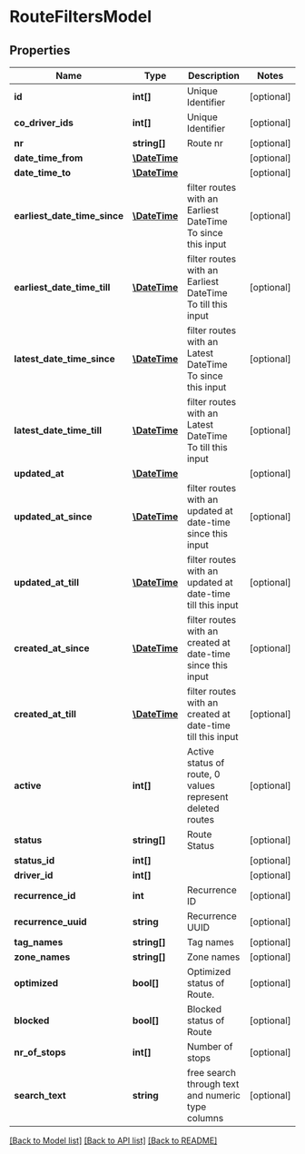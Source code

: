 # RouteFiltersModel

## Properties
Name | Type | Description | Notes
------------ | ------------- | ------------- | -------------
**id** | **int[]** | Unique Identifier | [optional] 
**co_driver_ids** | **int[]** | Unique Identifier | [optional] 
**nr** | **string[]** | Route nr | [optional] 
**date_time_from** | [**\DateTime**](\DateTime.md) |  | [optional] 
**date_time_to** | [**\DateTime**](\DateTime.md) |  | [optional] 
**earliest_date_time_since** | [**\DateTime**](\DateTime.md) | filter routes with an Earliest DateTime To since this input | [optional] 
**earliest_date_time_till** | [**\DateTime**](\DateTime.md) | filter routes with an Earliest DateTime To till this input | [optional] 
**latest_date_time_since** | [**\DateTime**](\DateTime.md) | filter routes with an Latest DateTime To since this input | [optional] 
**latest_date_time_till** | [**\DateTime**](\DateTime.md) | filter routes with an Latest DateTime To till this input | [optional] 
**updated_at** | [**\DateTime**](\DateTime.md) |  | [optional] 
**updated_at_since** | [**\DateTime**](\DateTime.md) | filter routes with an updated at date-time since this input | [optional] 
**updated_at_till** | [**\DateTime**](\DateTime.md) | filter routes with an updated at date-time till this input | [optional] 
**created_at_since** | [**\DateTime**](\DateTime.md) | filter routes with an created at date-time since this input | [optional] 
**created_at_till** | [**\DateTime**](\DateTime.md) | filter routes with an created at date-time till this input | [optional] 
**active** | **int[]** | Active status of route, 0 values represent deleted routes | [optional] 
**status** | **string[]** | Route Status | [optional] 
**status_id** | **int[]** |  | [optional] 
**driver_id** | **int[]** |  | [optional] 
**recurrence_id** | **int** | Recurrence ID | [optional] 
**recurrence_uuid** | **string** | Recurrence UUID | [optional] 
**tag_names** | **string[]** | Tag names | [optional] 
**zone_names** | **string[]** | Zone names | [optional] 
**optimized** | **bool[]** | Optimized status of Route. | [optional] 
**blocked** | **bool[]** | Blocked status of Route | [optional] 
**nr_of_stops** | **int[]** | Number of stops | [optional] 
**search_text** | **string** | free search through text and numeric type columns | [optional] 

[[Back to Model list]](../README.md#documentation-for-models) [[Back to API list]](../README.md#documentation-for-api-endpoints) [[Back to README]](../README.md)


